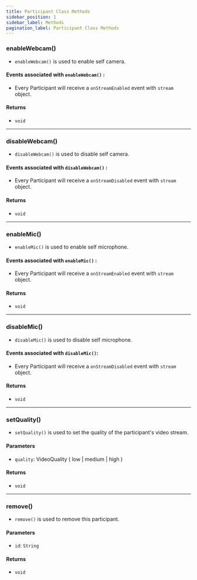 ```yaml
---
title: Participant Class Methods
sidebar_position: 1
sidebar_label: Methods
pagination_label: Participant Class Methods
---
```


<div class="sdk-api-ref-only-h4">

### enableWebcam()

- `enableWebcam()` is used to enable self camera.

#### Events associated with `enableWebcam()` :

- Every Participant will receive a `onStreamEnabled` event with `stream` object.

#### Returns

- `void`

---

### disableWebcam()

- `disableWebcam()` is used to disable self camera.

#### Events associated with `disableWebcam()` :

- Every Participant will receive a `onStreamDisabled` event with `stream` object.

#### Returns

- `void`

---

### enableMic()

- `enableMic()` is used to enable self microphone.

#### Events associated with `enableMic()` :

- Every Participant will receive a `onStreamEnabled` event with `stream` object.

#### Returns

- `void`

---

### disableMic()

- `disableMic()` is used to disable self microphone.

#### Events associated with `disableMic()`:

- Every Participant will receive a `onStreamDisabled` event with `stream` object.

#### Returns

- `void`

---

### setQuality()

- `setQuality()` is used to set the quality of the participant's video stream.

#### Parameters

- `quality`: VideoQuality ( low | medium | high )

#### Returns

- `void`

---

### remove()

- `remove()` is used to remove this participant.

#### Parameters

- `id`: `String`

#### Returns

- `void`

</div>
